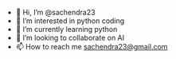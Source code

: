 - 👋 Hi, I’m @sachendra23
- 👀 I’m interested in python coding
- 🌱 I’m currently learning python
- 💞️ I’m looking to collaborate on AI
- 📫 How to reach me sachendra23@gmail.com

<!---
sachendra23/sachendra23 is a ✨ special ✨ repository because its `README.md` (this file) appears on your GitHub profile.
You can click the Preview link to take a look at your changes.
--->
